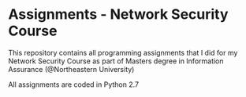 # Assignments - Network Security Course

This repository contains all programming assignments that I did for my Network Security Course as part of Masters degree in Information Assurance (@Northeastern University)

All assignments are coded in Python 2.7
